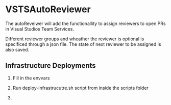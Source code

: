 # VSTSAutoReviewer

The autoReveiwer will add the functionallity to assign reviewers to open PRs in Visual Studios Team Services.

Different reviewer groups and wheather the reviewer is optional is specificed through a json file. The state of next reviewer to be assigned is also saved. 

## Infrastructure Deployments

1. Fill in the envvars

2. Run deploy-infrastrucutre.sh script from inside the scripts folder

3. 
